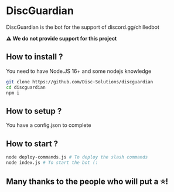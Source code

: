 # DiscGuardian

DiscGuardian is the bot for the support of discord.gg/chilledbot

**⚠️ We do not provide support for this project**

## How to install ?

You need to have Node.JS 16+ and some nodejs knowledge
```bash
git clone https://github.com/Disc-Solutions/discguardian
cd discguardian
npm i
```

## How to setup ?

You have a config.json to complete

## How to start ?

```bash
node deploy-commands.js # To deploy the slash commands
node index.js # To start the bot (:
```

## Many thanks to the people who will put a ⭐!